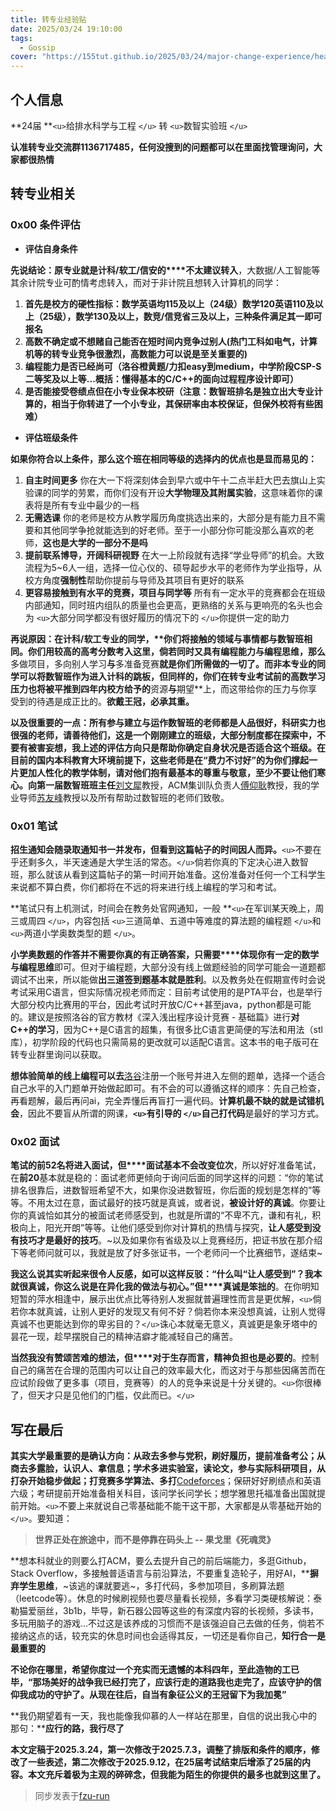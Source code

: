```yaml
---
title: 转专业经验贴
date: 2025/03/24 19:10:00
tags:
  - Gossip
cover: "https://155tut.github.io/2025/03/24/major-change-experience/head.webp"
---
```

## 个人信息

**24届 **`<u>`给排水科学与工程 `</u>` 转 `<u>`数智实验班 `</u>`

**认准转专业交流群1136717485，任何没搜到的问题都可以在里面找管理询问，大家都很热情**

## 转专业相关

### 0x00 条件评估

* **评估自身条件**

**先说结论：原专业就是计科/软工/信安的****不太建议转入**，大数据/人工智能等其余计院专业可酌情考虑转入，而对于非计院且想转入计算机的同学：

1. **首先是校方的硬性指标：数学英语均115及以上（24级）数学120英语110及以上（25级），数学130及以上，数竞/信竞省三及以上，三种条件满足其一即可报名**
2. **高数不确定或不想赌自己能否在短时间内竞争过别人(热门工科如电气，计算机等的转专业竞争很激烈，高数能力可以说是至关重要的)**
3. **编程能力是否已经尚可（洛谷橙黄题/力扣easy到medium，中学阶段CSP-S二等奖及以上等...概括：懂得基本的C/C++的面向过程程序设计即可）**
4. **是否能接受卷绩点但在小专业保本校研（注意：数智班排名是独立出大专业计算的，相当于你转进了一个小专业，其保研率由本校保证，但保外校将有些困难）**

* **评估班级条件**

**如果你符合以上条件，那么这个班在相同等级的选择内的优点也是显而易见的：**

1. **自主时间更多** 你在大一下将深刻体会到早六或中午十二点半赶大巴去旗山上实验课的同学的劳累，而你们没有开设**大学物理及其附属实验**，这意味着你的课表将是所有专业中最少的一档
2. **无需选课** 你的老师是校方从教学履历角度挑选出来的，大部分是有能力且不需要和其他同学争抢就能选到的好老师。至于一小部分你可能没那么喜欢的老师，**这也是大学的一部分不是吗**
3. **提前联系博导，开阔科研视野** 在大一上阶段就有选择“学业导师”的机会。大致流程为5~6人一组，选择一位心仪的、硕导起步水平的老师作为学业指导，从校方角度**强制性**帮助你提前与导师及其项目有更好的联系
4. **更容易接触到有水平的竞赛，项目与同学等** 所有有一定水平的竞赛都会在班级内部通知，同时班内组队的质量也会更高，更熟络的关系与更响亮的名头也会为 `<u>`大部分同学都没有很好履历的情况下的 `</u>`你提供一定的助力

**再说原因：在计科/软工专业的同学，****你们将接触的领域与事情都与数智班相同**。你们用较高的高考分数考入这里，倘若同时又具有编程能力与编程思维，那么**多做项目，多向别人学习**与**多准备竞赛**就是你们所需做的一切了。而非本专业的同学可以将数智班作为进入计科的跳板，但同样的，你们在转专业考试前的高数学习压力也将被平推到四年内校方给予的**资源**与**期望**上，而这带给你的压力与你享受到的待遇是成正比的。**欲戴王冠，必承其重。**

**以及很重要的一点：所有参与建立与运作数智班的老师都是人品很好，科研实力也很强的老师，请善待他们，这是一个刚刚建立的班级，大部分制度都在探索中，不要有被害妄想，我上述的评估方向只是帮助你确定自身状况是否适合这个班级。在目前的国内本科教育大环境前提下，这些老师是在“费力不讨好”的为你们撑起一片更加人性化的教学体制，请对他们抱有最基本的尊重与敬意，至少不要让他们寒心。向第一届数智班班主任**[刘文犀](https://csip.fzu.edu.cn/?page_id=175)教授，ACM集训队负责人[傅仰耿](https://ccds.fzu.edu.cn/info/1206/8489.htm)教授，我的学业导师[苏友峰](https://ccds.fzu.edu.cn/info/1207/8293.htm)教授以及所有帮助过数智班的老师们致敬。

### 0x01 笔试

**招生通知会随录取通知书一并发布，但看到这篇帖子的时间因人而异。**`<u>`不要在乎还剩多久，半天速通是大学生活的常态。`</u>`倘若你真的下定决心进入数智班，那么就该从看到这篇帖子的第一时间开始准备。这份准备对任何一个工科学生来说都不算白费，你们都将在不远的将来进行线上编程的学习和考试。

**笔试只有上机测试，时间会在教务处官网通知，一般 **`<u>`在军训某天晚上，周三或周四 `</u>`，内容包括 `<u>`三道简单、五道中等难度的算法题的编程题 `</u>`和 `<u>`两道小学奥数类型的题 `</u>`。

**小学奥数题的作答并不需要你真的有正确答案，只需要****体现你有一定的数学与编程思维**即可。但对于编程题，大部分没有线上做题经验的同学可能会一道题都调试不出来，所以能做**出三道签到题基本就是胜利**。以及教务处在假期宣传时会说考试采用C语言，但实际情况视老师而定：目前考试使用的是PTA平台，也是举行大部分校内比赛用的平台，因此考试时开放C/C++甚至java，python都是可能的。建议是按照洛谷的官方教材《深入浅出程序设计竞赛 - 基础篇》进行**对C++的学习**，因为C++是C语言的超集，有很多比C语言更简便的写法和用法（stl库），初学阶段的代码也只需简易的更改就可以适配C语言。这本书的电子版可在转专业群里询问以获取。

**想体验简单的线上编程可以去**[洛谷](https://www.luogu.com.cn/)注册一个账号并进入左侧的题单，选择一个适合自己水平的入门题单开始做起即可。有不会的可以遵循这样的顺序：先自己检查，再看题解，最后再问ai，完全弄懂后再盲打一遍代码。**计算机最不缺的就是试错机会**，因此不要盲从所谓的网课，**`<u>`有引导的 `</u>`自己打代码**是最好的学习方式。

### 0x02 面试

**笔试的前52名将进入面试，但****面试基本不会改变位次**，所以好好准备笔试，在**前20**基本就是稳的：面试老师更倾向于询问后面的同学这样的问题：“你的笔试排名很靠后，进数智班希望不大，如果你没进数智班，你后面的规划是怎样的”等等。不用太过在意，面试最好的技巧就是真诚，或者说，**被设计好的真诚**。你要让你的真诚恰如其分的被面试老师感受到，也就是所谓的“不卑不亢，谦和有礼，积极向上，阳光开朗”等等。让他们感受到你对计算机的热情与探究，**让人感受到没有技巧才是最好的技巧**。~以及如果你有省级及以上竞赛经历，把证书放在那介绍下等老师问就可以，我就是放了好多张证书，一个老师问一个比赛细节，遂结束~

**我这么说其实听起来很令人反感，如可以这样反驳：“什么叫“让人感受到”？我本就很真诚，你这么说是在异化我的做法与初心。”但****真诚是笨拙的**。在你明知短暂的萍水相逢中，展示出优点比等待别人发掘就普遍理性而言是更优解，`<u>`倘若你本就真诚，让别人更好的发现又有何不好？倘若你本来没想真诚，让别人觉得真诚不也更能达到你的卑劣目的？`</u>`诛心本就毫无意义，真诚更是象牙塔中的昙花一现，趁早摆脱自己的精神洁癖才能减轻自己的痛苦。

**当然我没有赞颂苦难的想法，但****对于生存而言，精神负担也是必要的**。控制自己的痛苦在合理的范围内可以让自己的效率最大化，而这对于与那些因痛苦而在应试阶段做了更多事（项目，竞赛等）的人的竞争来说是十分关键的。`<u>`你很棒了，但天才只是见他们的门槛，仅此而已。`</u>`

## 写在最后

**其实大学最重要的是确认方向：从政去多参与党积，刷好履历，提前准备考公；从商去多露脸，认识人、拿信息；学术多进实验室，读论文，参与实际科研项目，从打杂开始稳步做起；打竞赛多学算法、多打**[Codeforces](https://codeforces.com/)；保研好好刷绩点和英语六级；考研提前开始准备相关科目，该问学长问学长；想学雅思托福准备出国就提前开始。`<u>`不要上来就说自己零基础能不能干这干那，大家都是从零基础开始的 `</u>`。要知道：

> **世界正处在旅途中，而不是停靠在码头上 -- 果戈里《死魂灵》**

**想本科就业的则要么打ACM，要么去提升自己的前后端能力，多逛Github，Stack Overflow，多接触普适语言与前沿算法，不要重复造轮子，用好AI，****摒弃学生思维**，~该逃的课就要逃~，多打代码，多参加项目，多刷算法题（leetcode等）。休息的时候刷视频也要尽量看长视频，多看学习类硬核解说：泰勒猫爱丽丝，3b1b，毕导，新石器公园等这些的有深度内容的长视频，多读书，多玩用脑子的游戏...不过这是该养成的习惯而不是该强迫自己去做的任务，倘若不接纳这点的话，较充实的休息时间也会适得其反，一切还是看你自己，**知行合一是最重要的**

**不论你在哪里，希望你度过一个充实而无遗憾的本科四年，至此造物的工已毕，“那场美好的战争我已经打完了，应该行走的道路我也走完了，应该守护的信仰我成功的守护了。从现在往后，自当有象征公义的王冠留下为我加冕”**

**我仍期望着有一天，我也能像我仰慕的人一样站在那里，自信的说出我心中的那句：****应行的路，我行尽了**

**本文定稿于2025.3.24，第一次修改于2025.7.3，调整了排版和条件的顺序，修改了一些表述，第二次修改于2025.9.12，在25届考试结束后增添了25届的内容。本文充斥着极为主观的碎碎念，但我能为陌生的你提供的最多也就到这里了。**

> 同步发表于[fzu-run](https://run.west2.online/change-major/cs/250324-1/)
